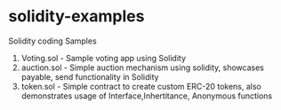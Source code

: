 # solidity-examples
Solidity coding Samples

1) Voting.sol - Sample voting app using Solidity
2) auction.sol - Simple auction mechanism using solidity, showcases payable, send functionality in Solidity
3) token.sol - Simple contract to create custom ERC-20 tokens, also demonstrates usage of Interface,Inhertitance, Anonymous functions
